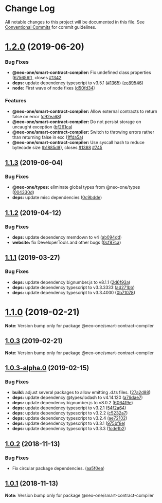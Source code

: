 # Change Log

All notable changes to this project will be documented in this file.
See [Conventional Commits](https://conventionalcommits.org) for commit guidelines.

# [1.2.0](https://github.com/neo-one-suite/neo-one/compare/@neo-one/smart-contract-compiler@1.1.3...@neo-one/smart-contract-compiler@1.2.0) (2019-06-20)


### Bug Fixes

* **@neo-one/smart-contract-compiler:** Fix undefined class properties ([675656f](https://github.com/neo-one-suite/neo-one/commit/675656f)), closes [#1342](https://github.com/neo-one-suite/neo-one/issues/1342)
* **deps:** update dependency typescript to v3.5.1 ([#1365](https://github.com/neo-one-suite/neo-one/issues/1365)) ([ec89546](https://github.com/neo-one-suite/neo-one/commit/ec89546))
* **node:** First wave of node fixes ([d50fd34](https://github.com/neo-one-suite/neo-one/commit/d50fd34))


### Features

* **@neo-one/smart-contract-compiler:** Allow external contracts to return false on error ([c92ea68](https://github.com/neo-one-suite/neo-one/commit/c92ea68))
* **@neo-one/smart-contract-compiler:** Do not persist storage on uncaught exception ([bf261ca](https://github.com/neo-one-suite/neo-one/commit/bf261ca))
* **@neo-one/smart-contract-compiler:** Switch to throwing errors rather than returning false in exc ([1ffda5a](https://github.com/neo-one-suite/neo-one/commit/1ffda5a))
* **@neo-one/smart-contract-compiler:** Use syscall hash to reduce bytecode size ([b1885d8](https://github.com/neo-one-suite/neo-one/commit/b1885d8)), closes [#1388](https://github.com/neo-one-suite/neo-one/issues/1388) [#745](https://github.com/neo-one-suite/neo-one/issues/745)





## [1.1.3](https://github.com/neo-one-suite/neo-one/compare/@neo-one/smart-contract-compiler@1.1.2...@neo-one/smart-contract-compiler@1.1.3) (2019-06-04)


### Bug Fixes

* **@neo-one/types:** eliminate global types from @neo-one/types ([004330d](https://github.com/neo-one-suite/neo-one/commit/004330d))
* **deps:** update misc dependencies ([0c9bdde](https://github.com/neo-one-suite/neo-one/commit/0c9bdde))





## [1.1.2](https://github.com/neo-one-suite/neo-one/compare/@neo-one/smart-contract-compiler@1.1.1...@neo-one/smart-contract-compiler@1.1.2) (2019-04-12)


### Bug Fixes

* **deps:** update dependency memdown to v4 ([ab094dd](https://github.com/neo-one-suite/neo-one/commit/ab094dd))
* **website:** fix DeveloperTools and other bugs ([0cf87ca](https://github.com/neo-one-suite/neo-one/commit/0cf87ca))





## [1.1.1](https://github.com/neo-one-suite/neo-one/compare/@neo-one/smart-contract-compiler@1.1.0...@neo-one/smart-contract-compiler@1.1.1) (2019-03-27)


### Bug Fixes

* **deps:** update dependency bignumber.js to v8.1.1 ([2d6f93a](https://github.com/neo-one-suite/neo-one/commit/2d6f93a))
* **deps:** update dependency typescript to v3.3.3333 ([ad271bb](https://github.com/neo-one-suite/neo-one/commit/ad271bb))
* **deps:** update dependency typescript to v3.3.4000 ([0b71078](https://github.com/neo-one-suite/neo-one/commit/0b71078))





# [1.1.0](https://github.com/neo-one-suite/neo-one/compare/@neo-one/smart-contract-compiler@1.0.3...@neo-one/smart-contract-compiler@1.1.0) (2019-02-21)

**Note:** Version bump only for package @neo-one/smart-contract-compiler





## [1.0.3](https://github.com/neo-one-suite/neo-one/compare/@neo-one/smart-contract-compiler@1.0.3-alpha.0...@neo-one/smart-contract-compiler@1.0.3) (2019-02-21)

**Note:** Version bump only for package @neo-one/smart-contract-compiler





## [1.0.3-alpha.0](https://github.com/neo-one-suite/neo-one/compare/@neo-one/smart-contract-compiler@1.0.2...@neo-one/smart-contract-compiler@1.0.3-alpha.0) (2019-02-15)


### Bug Fixes

* **build:** adjust several packages to allow emitting .d.ts files. ([27a2d88](https://github.com/neo-one-suite/neo-one/commit/27a2d88))
* **deps:** update dependency @types/lodash to v4.14.120 ([a76dae7](https://github.com/neo-one-suite/neo-one/commit/a76dae7))
* **deps:** update dependency bignumber.js to v8.0.2 ([6064f9e](https://github.com/neo-one-suite/neo-one/commit/6064f9e))
* **deps:** update dependency typescript to v3.2.1 ([54f2a64](https://github.com/neo-one-suite/neo-one/commit/54f2a64))
* **deps:** update dependency typescript to v3.2.2 ([c5232a7](https://github.com/neo-one-suite/neo-one/commit/c5232a7))
* **deps:** update dependency typescript to v3.2.4 ([ae72102](https://github.com/neo-one-suite/neo-one/commit/ae72102))
* **deps:** update dependency typescript to v3.3.1 ([975bf8e](https://github.com/neo-one-suite/neo-one/commit/975bf8e))
* **deps:** update dependency typescript to v3.3.3 ([1cde1b2](https://github.com/neo-one-suite/neo-one/commit/1cde1b2))





## [1.0.2](https://github.com/neo-one-suite/neo-one/compare/@neo-one/smart-contract-compiler@1.0.1...@neo-one/smart-contract-compiler@1.0.2) (2018-11-13)


### Bug Fixes

* Fix circular package dependencies. ([aa5f0ea](https://github.com/neo-one-suite/neo-one/commit/aa5f0ea))





## [1.0.1](https://github.com/neo-one-suite/neo-one/compare/@neo-one/smart-contract-compiler@1.0.0...@neo-one/smart-contract-compiler@1.0.1) (2018-11-13)

**Note:** Version bump only for package @neo-one/smart-contract-compiler
